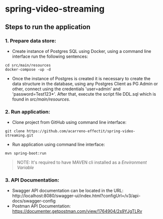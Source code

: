 # spring-video-streaming

## Steps to run the application

### 1. Prepare data store:
  - Create instance of Postgres SQL using Docker, using a command line interface run the following sentences:
  ```
  cd src/main/resources
  docker-compose -up -d
  ```
  - Once the instance of Postgres is created it is necessary to create the data structure in the database, using any Postgres Client as PG Admin or other, connect using the credentials 'user=admin' and 'password=Test123*'. After that, execute the script file DDL.sql  which is found in *src/main/resources*.

### 2. Run application:
  - Clone project from GitHub using command line interface:
  ```
  git clone https://github.com/acarreno-effectit/spring-video-streaming.git
  ```
  - Run application using command line interface:
  ```
  mvn spring-boot:run
  ```
  >NOTE: It's required to have MAVEN cli installed as a *Environment Variable*
  

### 3. API Documentation:
- Swagger API documentation can be located in the URL:
http://localhost:8080/swagger-ui/index.html?configUrl=/v3/api-docs/swagger-config
- Postman API Documentation:
https://documenter.getpostman.com/view/1764904/2s9YJgTLRv
